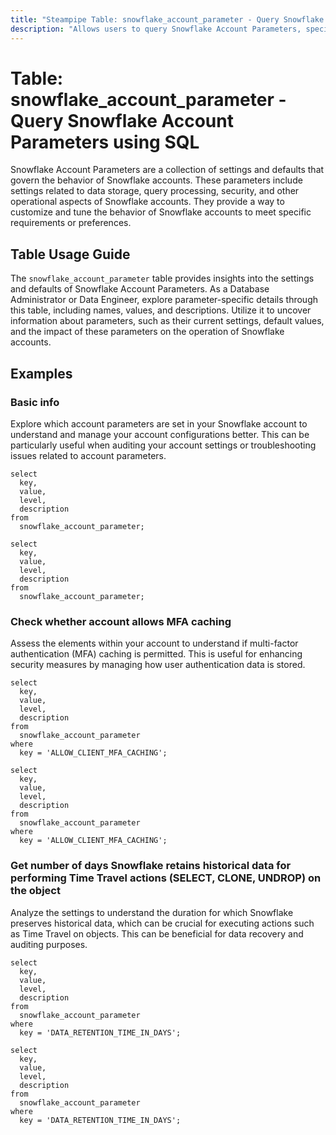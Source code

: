 ```yaml
---
title: "Steampipe Table: snowflake_account_parameter - Query Snowflake Account Parameters using SQL"
description: "Allows users to query Snowflake Account Parameters, specifically retrieving the current settings and defaults for various parameters in Snowflake accounts."
---
```


# Table: snowflake_account_parameter - Query Snowflake Account Parameters using SQL

Snowflake Account Parameters are a collection of settings and defaults that govern the behavior of Snowflake accounts. These parameters include settings related to data storage, query processing, security, and other operational aspects of Snowflake accounts. They provide a way to customize and tune the behavior of Snowflake accounts to meet specific requirements or preferences.

## Table Usage Guide

The `snowflake_account_parameter` table provides insights into the settings and defaults of Snowflake Account Parameters. As a Database Administrator or Data Engineer, explore parameter-specific details through this table, including names, values, and descriptions. Utilize it to uncover information about parameters, such as their current settings, default values, and the impact of these parameters on the operation of Snowflake accounts.

## Examples

### Basic info
Explore which account parameters are set in your Snowflake account to understand and manage your account configurations better. This can be particularly useful when auditing your account settings or troubleshooting issues related to account parameters.

```sql+postgres
select
  key,
  value,
  level,
  description
from
  snowflake_account_parameter;
```

```sql+sqlite
select
  key,
  value,
  level,
  description
from
  snowflake_account_parameter;
```

### Check whether account allows MFA caching
Assess the elements within your account to understand if multi-factor authentication (MFA) caching is permitted. This is useful for enhancing security measures by managing how user authentication data is stored.

```sql+postgres
select
  key,
  value,
  level,
  description
from
  snowflake_account_parameter
where
  key = 'ALLOW_CLIENT_MFA_CACHING';
```

```sql+sqlite
select
  key,
  value,
  level,
  description
from
  snowflake_account_parameter
where
  key = 'ALLOW_CLIENT_MFA_CACHING';
```

### Get number of days Snowflake retains historical data for performing Time Travel actions (SELECT, CLONE, UNDROP) on the object
Analyze the settings to understand the duration for which Snowflake preserves historical data, which can be crucial for executing actions such as Time Travel on objects. This can be beneficial for data recovery and auditing purposes.

```sql+postgres
select
  key,
  value,
  level,
  description
from
  snowflake_account_parameter
where
  key = 'DATA_RETENTION_TIME_IN_DAYS';
```

```sql+sqlite
select
  key,
  value,
  level,
  description
from
  snowflake_account_parameter
where
  key = 'DATA_RETENTION_TIME_IN_DAYS';
```